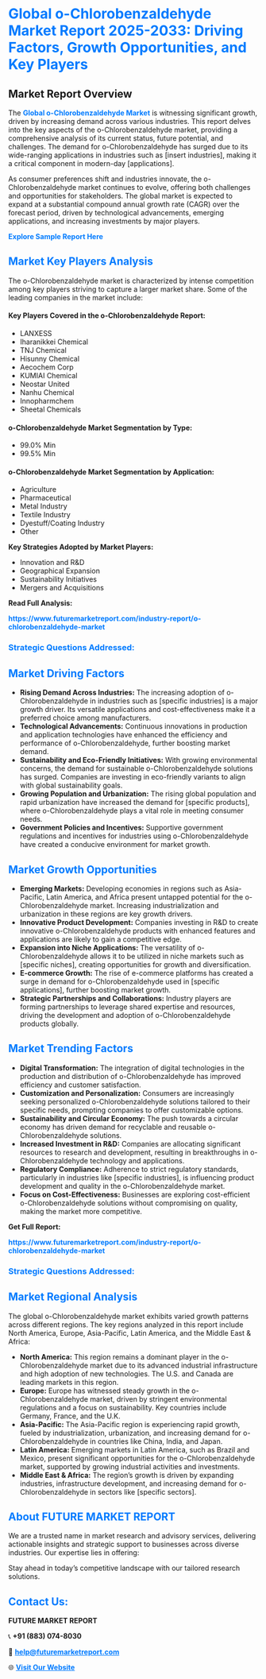 <h1 style="color: #007BFF;">Global o-Chlorobenzaldehyde Market Report 2025-2033: Driving Factors, Growth Opportunities, and Key Players</h1>

<section id="overview">
<h2>Market Report Overview</h2>
<p>The <a href="https://www.futuremarketreport.com/industry-report/o-chlorobenzaldehyde-market" style="color: #007BFF; text-decoration: none;"><strong>Global o-Chlorobenzaldehyde Market</strong></a> is witnessing significant growth, driven by increasing demand across various industries. This report delves into the key aspects of the o-Chlorobenzaldehyde market, providing a comprehensive analysis of its current status, future potential, and challenges. The demand for o-Chlorobenzaldehyde has surged due to its wide-ranging applications in industries such as [insert industries], making it a critical component in modern-day [applications].</p>
<p>As consumer preferences shift and industries innovate, the o-Chlorobenzaldehyde market continues to evolve, offering both challenges and opportunities for stakeholders. The global market is expected to expand at a substantial compound annual growth rate (CAGR) over the forecast period, driven by technological advancements, emerging applications, and increasing investments by major players.</p>
</section>

<section id="overview">
<p><a href="https://www.futuremarketreport.com/request-sample/reportId=55314" style="color: #007BFF; text-decoration: none;"><strong>Explore Sample Report Here</strong></a></p>
</section>

<section id="key-players">
<h2 style="color: #007BFF;">Market Key Players Analysis</h2>
<p>The o-Chlorobenzaldehyde market is characterized by intense competition among key players striving to capture a larger market share. Some of the leading companies in the market include:</p>
<h4>Key Players Covered in the o-Chlorobenzaldehyde Report:</h4>
<ul><li>LANXESS</li><li>Iharanikkei Chemical</li><li>TNJ Chemical</li><li>Hisunny Chemical</li><li>Aecochem Corp</li><li>KUMIAI Chemical</li><li>Neostar United</li><li>Nanhu Chemical</li><li>Innopharmchem</li><li>Sheetal Chemicals</li></ul>
<h4>o-Chlorobenzaldehyde Market Segmentation by Type:</h4>
<ul><li>99.0% Min</li><li>99.5% Min</li></ul>

<h4>o-Chlorobenzaldehyde Market Segmentation by Application:</h4>
<ul><li>Agriculture</li><li>Pharmaceutical</li><li>Metal Industry</li><li>Textile Industry</li><li>Dyestuff/Coating Industry</li><li>Other</li></ul>
<p><strong>Key Strategies Adopted by Market Players:</strong></p>
<ul>
<li>Innovation and R&D</li>
<li>Geographical Expansion</li>
<li>Sustainability Initiatives</li>
<li>Mergers and Acquisitions</li>
</ul>
</section>

<section>
<p><strong>Read Full Analysis: </strong></p><a href="https://www.futuremarketreport.com/industry-report/o-chlorobenzaldehyde-market" style="color: #007BFF; text-decoration: none;"><strong>https://www.futuremarketreport.com/industry-report/o-chlorobenzaldehyde-market</strong></a>
<h3 style="color: #007BFF;">Strategic Questions Addressed:</h3>
</section>

<section id="driving-factors">
<h2 style="color: #007BFF;">Market Driving Factors</h2>
<ul>
<li><strong>Rising Demand Across Industries:</strong> The increasing adoption of o-Chlorobenzaldehyde in industries such as [specific industries] is a major growth driver. Its versatile applications and cost-effectiveness make it a preferred choice among manufacturers.</li>
<li><strong>Technological Advancements:</strong> Continuous innovations in production and application technologies have enhanced the efficiency and performance of o-Chlorobenzaldehyde, further boosting market demand.</li>
<li><strong>Sustainability and Eco-Friendly Initiatives:</strong> With growing environmental concerns, the demand for sustainable o-Chlorobenzaldehyde solutions has surged. Companies are investing in eco-friendly variants to align with global sustainability goals.</li>
<li><strong>Growing Population and Urbanization:</strong> The rising global population and rapid urbanization have increased the demand for [specific products], where o-Chlorobenzaldehyde plays a vital role in meeting consumer needs.</li>
<li><strong>Government Policies and Incentives:</strong> Supportive government regulations and incentives for industries using o-Chlorobenzaldehyde have created a conducive environment for market growth.</li>
</ul>
</section>

<section id="growth-opportunities">
<h2 style="color: #007BFF;">Market Growth Opportunities</h2>
<ul>
<li><strong>Emerging Markets:</strong> Developing economies in regions such as Asia-Pacific, Latin America, and Africa present untapped potential for the o-Chlorobenzaldehyde market. Increasing industrialization and urbanization in these regions are key growth drivers.</li>
<li><strong>Innovative Product Development:</strong> Companies investing in R&D to create innovative o-Chlorobenzaldehyde products with enhanced features and applications are likely to gain a competitive edge.</li>
<li><strong>Expansion into Niche Applications:</strong> The versatility of o-Chlorobenzaldehyde allows it to be utilized in niche markets such as [specific niches], creating opportunities for growth and diversification.</li>
<li><strong>E-commerce Growth:</strong> The rise of e-commerce platforms has created a surge in demand for o-Chlorobenzaldehyde used in [specific applications], further boosting market growth.</li>
<li><strong>Strategic Partnerships and Collaborations:</strong> Industry players are forming partnerships to leverage shared expertise and resources, driving the development and adoption of o-Chlorobenzaldehyde products globally.</li>
</ul>
</section>

<section id="trending-factors">
<h2 style="color: #007BFF;">Market Trending Factors</h2>
<ul>
<li><strong>Digital Transformation:</strong> The integration of digital technologies in the production and distribution of o-Chlorobenzaldehyde has improved efficiency and customer satisfaction.</li>
<li><strong>Customization and Personalization:</strong> Consumers are increasingly seeking personalized o-Chlorobenzaldehyde solutions tailored to their specific needs, prompting companies to offer customizable options.</li>
<li><strong>Sustainability and Circular Economy:</strong> The push towards a circular economy has driven demand for recyclable and reusable o-Chlorobenzaldehyde solutions.</li>
<li><strong>Increased Investment in R&D:</strong> Companies are allocating significant resources to research and development, resulting in breakthroughs in o-Chlorobenzaldehyde technology and applications.</li>
<li><strong>Regulatory Compliance:</strong> Adherence to strict regulatory standards, particularly in industries like [specific industries], is influencing product development and quality in the o-Chlorobenzaldehyde market.</li>
<li><strong>Focus on Cost-Effectiveness:</strong> Businesses are exploring cost-efficient o-Chlorobenzaldehyde solutions without compromising on quality, making the market more competitive.</li>
</ul>
</section>

<section>
<p><strong>Get Full Report: </strong></p><a href="https://www.futuremarketreport.com/industry-report/o-chlorobenzaldehyde-market" style="color: #007BFF; text-decoration: none;"><strong>https://www.futuremarketreport.com/industry-report/o-chlorobenzaldehyde-market</strong></a>
<h3 style="color: #007BFF;">Strategic Questions Addressed:</h3>
</section>


<section id="regional-analysis">
<h2 style="color: #007BFF;">Market Regional Analysis</h2>
<p>The global o-Chlorobenzaldehyde market exhibits varied growth patterns across different regions. The key regions analyzed in this report include North America, Europe, Asia-Pacific, Latin America, and the Middle East & Africa:</p>
<ul>
<li><strong>North America:</strong> This region remains a dominant player in the o-Chlorobenzaldehyde market due to its advanced industrial infrastructure and high adoption of new technologies. The U.S. and Canada are leading markets in this region.</li>
<li><strong>Europe:</strong> Europe has witnessed steady growth in the o-Chlorobenzaldehyde market, driven by stringent environmental regulations and a focus on sustainability. Key countries include Germany, France, and the U.K.</li>
<li><strong>Asia-Pacific:</strong> The Asia-Pacific region is experiencing rapid growth, fueled by industrialization, urbanization, and increasing demand for o-Chlorobenzaldehyde in countries like China, India, and Japan.</li>
<li><strong>Latin America:</strong> Emerging markets in Latin America, such as Brazil and Mexico, present significant opportunities for the o-Chlorobenzaldehyde market, supported by growing industrial activities and investments.</li>
<li><strong>Middle East & Africa:</strong> The region’s growth is driven by expanding industries, infrastructure development, and increasing demand for o-Chlorobenzaldehyde in sectors like [specific sectors].</li>
</ul>
</section>

<footer>
<h2 style="color: #007BFF;">About FUTURE MARKET REPORT</h2>
<p>We are a trusted name in market research and advisory services, delivering actionable insights and strategic support to businesses across diverse industries. Our expertise lies in offering:</p>

<p>Stay ahead in today’s competitive landscape with our tailored research solutions.</p>

<h2 style="color: #007BFF;">Contact Us:</h2>
<p><strong>FUTURE MARKET REPORT</strong></p>
<p>📞 <strong>+91 (883) 074-8030</strong></p>
<p>📧 <strong><a href="mailto:help@futuremarketreport.com" style="color: #007BFF;">help@futuremarketreport.com</a></strong></p>
<p>🌐 <strong><a href="https://www.futuremarketreport.com/" style="color: #007BFF;">Visit Our Website</a></strong></p>
</footer>